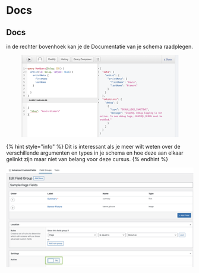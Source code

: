 # Docs

## Docs

in de rechter bovenhoek kan je de Documentatie van je schema raadplegen.

<figure><img src="../../../.gitbook/assets/image (206).png" alt=""><figcaption></figcaption></figure>

{% hint style="info" %}
Dit is interessant als je meer wilt weten over de verschillende argumenten en types in je schema en hoe deze aan elkaar gelinkt zijn maar niet van belang voor deze cursus.
{% endhint %}

![](<../../../.gitbook/assets/image (57).png>)

##
